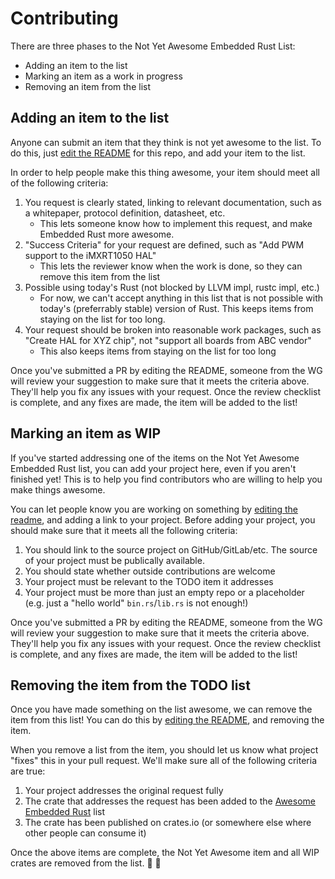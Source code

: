 # Contributing

There are three phases to the Not Yet Awesome Embedded Rust List:

* Adding an item to the list
* Marking an item as a work in progress
* Removing an item from the list

## Adding an item to the list

Anyone can submit an item that they think is not yet awesome to the list. To do this, just [edit the README] for this repo, and add your item to the list.

[edit the README]: https://github.com/rust-embedded/not-yet-awesome-embedded-rust/edit/master/README.md

In order to help people make this thing awesome, your item should meet all of the following criteria:

1. You request is clearly stated, linking to relevant documentation, such as a whitepaper, protocol definition, datasheet, etc.
    * This lets someone know how to implement this request, and make Embedded Rust more awesome.
2. "Success Criteria" for your request are defined, such as "Add PWM support to the iMXRT1050 HAL"
    * This lets the reviewer know when the work is done, so they can remove this item from the list
3. Possible using today's Rust (not blocked by LLVM impl, rustc impl, etc.)
    * For now, we can't accept anything in this list that is not possible with today's (preferrably stable) version of Rust. This keeps items from staying on the list for too long.
4. Your request should be broken into reasonable work packages, such as "Create HAL for XYZ chip", not "support all boards from ABC vendor"
    * This also keeps items from staying on the list for too long

Once you've submitted a PR by editing the README, someone from the WG will review your suggestion to make sure that it meets the criteria above. They'll help you fix any issues with your request. Once the review checklist is complete, and any fixes are made, the item will be added to the list!

## Marking an item as WIP

If you've started addressing one of the items on the Not Yet Awesome Embedded Rust list, you can add your project here, even if you aren't finished yet! This is to help you find contributors who are willing to help you make things awesome.

You can let people know you are working on something by [editing the readme][edit the README], and adding a link to your project. Before adding your project, you should make sure that it meets all the following criteria:

1. You should link to the source project on GitHub/GitLab/etc. The source of your project must be publically available.
2. You should state whether outside contributions are welcome
3. Your project must be relevant to the TODO item it addresses
4. Your project must be more than just an empty repo or a placeholder (e.g. just a "hello world" `bin.rs`/`lib.rs` is not enough!)

Once you've submitted a PR by editing the README, someone from the WG will review your suggestion to make sure that it meets the criteria above. They'll help you fix any issues with your request. Once the review checklist is complete, and any fixes are made, the item will be added to the list!

## Removing the item from the TODO list

Once you have made something on the list awesome, we can remove the item from this list! You can do this by [editing the README][edit the README], and removing the item.

When you remove a list from the item, you should let us know what project "fixes" this in your pull request. We'll make sure all of the following criteria are true:


1. Your project addresses the original request fully
2. The crate that addresses the request has been added to the [Awesome Embedded Rust] list
3. The crate has been published on crates.io (or somewhere else where other people can consume it)

Once the above items are complete, the Not Yet Awesome item and all WIP crates are removed from the list. :confetti_ball: :tada:

[Awesome Embedded Rust]: https://github.com/rust-embedded/awesome-embedded-rust
